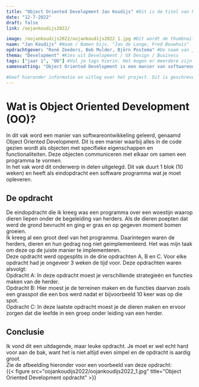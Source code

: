```yaml
---
title: "Object Oriented Development Jan Koudijs" #Dit is de titel van het project. Kan aangepast worden, maar probeer het aan de foldernaam te herkennen.
date: "12-7-2022"
draft: false
link: /oojankoudijs2022/

image: /oojankoudijs2022/oojankoudijs2022_1.jpg #Dit wordt de thumbnail van het project
naam: "Jan Koudijs" #Naam / Namen bijv. "Jan de Lange, Fred Bouwhuis"
opdrachtgever: "René Zeeders, Bob Mulder, Björn Postema" #De naam van je opdrachtgever bijv. "Jan de Lange"
thema: "Development" #Kies uit Development / UX Design / Business
tags: ["jaar 1", "OO"] #Vul je tags hierin. Het mogen er meerdere zijn. Kies alleen uit (jaar 1 / jaar 2 / jaar 3 / jaar 4 / FDD / DB / DT / BM / PM / DIT / etcetera...)
samenvatting: "Object Oriented Development is een manier van softwareontwikkeling waarbij alles in de code gezien wordt als objecten met specifieke eigenschappen en functionaliteiten. Deze objecten communiceren met elkaar om samen een programma te vormen." #Korte samenvatting van het project

#Geef hieronder informatie en uitleg over het project. Dit is geschreven in Markdown (.md) en hier zijn verschillende style-opties. Deze zijn hieronder als voorbeeld weergegeven:
---
```


# Wat is Object Oriented Development (OO)?

In dit vak word een manier van softwareontwikkeling geleerd, genaamd Object Oriented Development. Dit is een manier waarbij alles in de code gezien wordt als objecten met specifieke eigenschappen en functionaliteiten. Deze objecten communiceren met elkaar om samen een programma te vormen.  
In het vak word dit onderwerp in delen uitgelegd. Dit vak duurt 1 blok (10 weken) en heeft als eindopdracht een software programma wat je moet opleveren.

## De opdracht

De eindopdracht die ik kreeg was een programma over een woestijn waarop dieren liepen onder de begeleiding van herders. Als de dieren poepten dat werd de grond bevrucht en ging er gras en op gegeven moment bomen groeien.  
Ik kreeg al een groot deel van het programma. Daarintegen waren de herders, dieren en hun gedrag nog niet geimplementeerd. Het was mijn taak om deze op de juiste manier te implementeren.  
Deze opdracht werd opgesplits in de drie opdrachten A, B en C. Voor elke opdracht had je ongeveer 3 weken de tijd voor. Deze opdrachten waren alsvolgt:  
Opdracht A: In deze opdracht moest je verschillende strategieën en functies maken van de herder.  
Opdracht B: Hier moest je de terreinen maken en de functies daarvan zoals een grasspot die een bos werd nadat er bijvoorbeeld 10 keer was op die spot.  
Opdracht C: In deze laatste opdracht moest je de dieren maken en ervoor zorgen dat die leefde in een groep onder leiding van een herder.

## Conclusie

Ik vond dit een uitdagende, maar leuke opdracht. Je moet er wel echt hard voor aan de bak, want het is niet altijd even simpel en de opdracht is aardig groot.  
Zie de afbeelding hieronder voor een voorbeeld van deze opdracht:  
{{< figure src="oojankoudijs2022/oojankoudijs2022_1.jpg" title="Object Oriented Development opdracht" >}}
